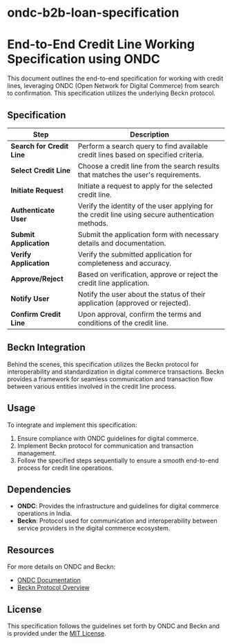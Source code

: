 # ondc-b2b-loan-specification

# End-to-End Credit Line Working Specification using ONDC

This document outlines the end-to-end specification for working with credit lines, leveraging ONDC (Open Network for Digital Commerce) from search to confirmation. This specification utilizes the underlying Beckn protocol.

## Specification

| Step                  | Description                                                                                         |
|-----------------------|-----------------------------------------------------------------------------------------------------|
| **Search for Credit Line** | Perform a search query to find available credit lines based on specified criteria.             |
| **Select Credit Line** | Choose a credit line from the search results that matches the user's requirements.                  |
| **Initiate Request**   | Initiate a request to apply for the selected credit line.                                           |
| **Authenticate User**  | Verify the identity of the user applying for the credit line using secure authentication methods.   |
| **Submit Application** | Submit the application form with necessary details and documentation.                               |
| **Verify Application** | Verify the submitted application for completeness and accuracy.                                      |
| **Approve/Reject**     | Based on verification, approve or reject the credit line application.                                |
| **Notify User**        | Notify the user about the status of their application (approved or rejected).                        |
| **Confirm Credit Line**| Upon approval, confirm the terms and conditions of the credit line.                                  |

## Beckn Integration

Behind the scenes, this specification utilizes the Beckn protocol for interoperability and standardization in digital commerce transactions. Beckn provides a framework for seamless communication and transaction flow between various entities involved in the credit line process.

## Usage

To integrate and implement this specification:
1. Ensure compliance with ONDC guidelines for digital commerce.
2. Implement Beckn protocol for communication and transaction management.
3. Follow the specified steps sequentially to ensure a smooth end-to-end process for credit line operations.

## Dependencies

- **ONDC**: Provides the infrastructure and guidelines for digital commerce operations in India.
- **Beckn**: Protocol used for communication and interoperability between service providers in the digital commerce ecosystem.

## Resources

For more details on ONDC and Beckn:
- [ONDC Documentation](https://ondc.in)
- [Beckn Protocol Overview](https://beckn.org)

## License

This specification follows the guidelines set forth by ONDC and Beckn and is provided under the [MIT License](LICENSE).
